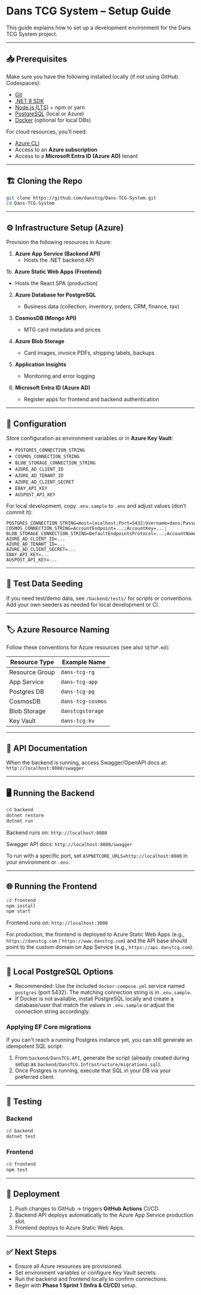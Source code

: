 # Dans TCG System – Setup Guide

This guide explains how to set up a development environment for the Dans TCG System project.

---

## 📥 Prerequisites
Make sure you have the following installed locally (if not using GitHub Codespaces):
- [Git](https://git-scm.com/)  
- [.NET 8 SDK](https://dotnet.microsoft.com/download)  
- [Node.js (LTS)](https://nodejs.org/) + npm or yarn  
- [PostgreSQL](https://www.postgresql.org/) (local or Azure)  
- [Docker](https://www.docker.com/) (optional for local DBs)  

For cloud resources, you’ll need:
- [Azure CLI](https://learn.microsoft.com/en-us/cli/azure/install-azure-cli)  
- Access to an **Azure subscription**  
- Access to a **Microsoft Entra ID (Azure AD)** tenant  

---

## 🏗️ Cloning the Repo
```bash
git clone https://github.com/danstcg/Dans-TCG-System.git
cd Dans-TCG-System
```

---

## ⚙️ Infrastructure Setup (Azure)
Provision the following resources in Azure:
1. **Azure App Service (Backend API)**  
   - Hosts the .NET backend API  
   
1b. **Azure Static Web Apps (Frontend)**  
   - Hosts the React SPA (production)

2. **Azure Database for PostgreSQL**  
   - Business data (collection, inventory, orders, CRM, finance, tax)  

3. **CosmosDB (Mongo API)**  
   - MTG card metadata and prices  

4. **Azure Blob Storage**  
   - Card images, invoice PDFs, shipping labels, backups  

5. **Application Insights**  
   - Monitoring and error logging  

6. **Microsoft Entra ID (Azure AD)**  
   - Register apps for frontend and backend authentication  

---

## 🔑 Configuration

Store configuration as environment variables or in **Azure Key Vault**:

- `POSTGRES_CONNECTION_STRING`  
- `COSMOS_CONNECTION_STRING`  
- `BLOB_STORAGE_CONNECTION_STRING`  
- `AZURE_AD_CLIENT_ID`  
- `AZURE_AD_TENANT_ID`  
- `AZURE_AD_CLIENT_SECRET`  
- `EBAY_API_KEY`  
- `AUSPOST_API_KEY`  

For local development, copy `.env.sample` to `.env` and adjust values (don’t commit it):
```
POSTGRES_CONNECTION_STRING=Host=localhost;Port=5432;Username=dans;Password=password;Database=dantcg
COSMOS_CONNECTION_STRING=AccountEndpoint=...;AccountKey=...;
BLOB_STORAGE_CONNECTION_STRING=DefaultEndpointsProtocol=...;AccountName=...;AccountKey=...;
AZURE_AD_CLIENT_ID=...
AZURE_AD_TENANT_ID=...
AZURE_AD_CLIENT_SECRET=...
EBAY_API_KEY=...
AUSPOST_API_KEY=...
```

---

## 🧪 Test Data Seeding
If you need test/demo data, see `/backend/tests/` for scripts or conventions. Add your own seeders as needed for local development or CI.

---

## 🏷️ Azure Resource Naming
Follow these conventions for Azure resources (see also `SETUP.md`):

| Resource Type         | Example Name                |
|----------------------|----------------------------|
| Resource Group       | `dans-tcg-rg`              |
| App Service          | `dans-tcg-app`             |
| Postgres DB          | `dans-tcg-pg`              |
| CosmosDB             | `dans-tcg-cosmos`          |
| Blob Storage         | `danstcgstorage`           |
| Key Vault            | `dans-tcg-kv`              |

---

## 📖 API Documentation
When the backend is running, access Swagger/OpenAPI docs at:  
`http://localhost:8080/swagger`

---

## 🖥️ Running the Backend
```bash
cd backend
dotnet restore
dotnet run
```
Backend runs on: `http://localhost:8080`

Swagger API docs: `http://localhost:8080/swagger`

To run with a specific port, set `ASPNETCORE_URLS=http://localhost:8080` in your environment or `.env`.

---

## 🌐 Running the Frontend
```bash
cd frontend
npm install
npm start
```
Frontend runs on: `http://localhost:3000`

For production, the frontend is deployed to Azure Static Web Apps (e.g., `https://danstcg.com` / `https://www.danstcg.com`) and the API base should point to the custom domain on App Service (e.g., `https://api.danstcg.com`).

---

## 🐘 Local PostgreSQL Options

- Recommended: Use the included `docker-compose.yml` service named `postgres` (port 5432). The matching connection string is in `.env.sample`.
- If Docker is not available, install PostgreSQL locally and create a database/user that match the values in `.env.sample` or adjust the connection string accordingly.

### Applying EF Core migrations

If you can't reach a running Postgres instance yet, you can still generate an idempotent SQL script:

1. From `backend/DansTCG.API`, generate the script (already created during setup as `backend/DansTCG.Infrastructure/migrations.sql`).
2. Once Postgres is running, execute that SQL in your DB via your preferred client.

---

## 🧪 Testing
### Backend
```bash
cd backend
dotnet test
```

### Frontend
```bash
cd frontend
npm test
```

---

## 🚀 Deployment
1. Push changes to GitHub → triggers **GitHub Actions** CI/CD.  
2. Backend API deploys automatically to the Azure App Service production slot.  
3. Frontend deploys to Azure Static Web Apps.  

---

## ✅ Next Steps
- Ensure all Azure resources are provisioned.  
- Set environment variables or configure Key Vault secrets.  
- Run the backend and frontend locally to confirm connections.  
- Begin with **Phase 1 Sprint 1 (Infra & CI/CD)** setup.  

